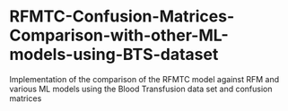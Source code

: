 # RFMTC-Confusion-Matrices-Comparison-with-other-ML-models-using-BTS-dataset
Implementation of the comparison of the RFMTC model against RFM and various ML models using the Blood Transfusion data set and confusion matrices
